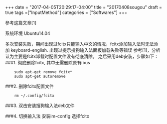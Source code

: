 +++
date = "2017-04-05T20:29:17-04:00"
title = "20170408sougou"
draft = true
tags =["InputMethod"]
categories = ["Softwares"]
+++

参考这篇文章[1]

系统环境 Ubuntu14.04

多次安装失败，期间出现过fcitx只能输入中文的情况，fcitx添加输入法时无法添加 keyboard-english.
出现过提示搜狗输入法面板加载失败等错误
参考[1]，分析认为主要是fcitx卸载时配置文件没有彻底清除。
之后采用deb安装，步骤如下：
###1. 彻底删除fcitx, 其中无需删除原有ibus
```
    sudo apt-get remove fcitx*
    sudo apt-get autoremove
```
    
###2. 删除fcitx配置文件
```
    rm ~/.config/fcitx
``` 
###3. 双击安装搜狗输入法deb文件

###4. 切换输入法
安装im-config
选择fcitx